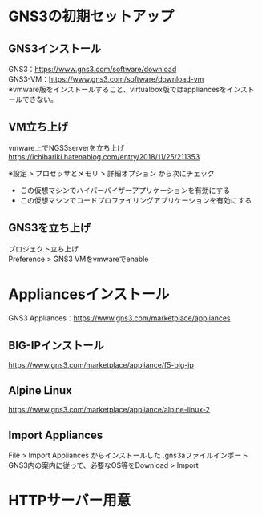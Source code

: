 # GNS3の初期セットアップ

## GNS3インストール

GNS3：https://www.gns3.com/software/download  
GNS3-VM：https://www.gns3.com/software/download-vm  
※vmware版をインストールすること、virtualbox版ではappliancesをインストールできない。  

## VM立ち上げ

vmware上でNGS3serverを立ち上げ  
https://ichibariki.hatenablog.com/entry/2018/11/25/211353  

※設定 > プロセッサとメモリ > 詳細オプション から次にチェック
- この仮想マシンでハイパーバイザーアプリケーションを有効にする
- この仮想マシンでコードプロファイリングアプリケーションを有効にする

## GNS3を立ち上げ

プロジェクト立ち上げ  
Preference > GNS3 VMをvmwareでenable  

# Appliancesインストール

GNS3 Appliances：https://www.gns3.com/marketplace/appliances  

## BIG-IPインストール

https://www.gns3.com/marketplace/appliance/f5-big-ip

## Alpine Linux

https://www.gns3.com/marketplace/appliance/alpine-linux-2

## Import Appliances

File > Import Appliances からインストールした .gns3aファイルインポート  
GNS3内の案内に従って、必要なOS等をDownload > Import  

# HTTPサーバー用意




